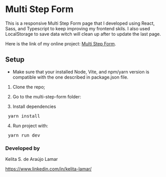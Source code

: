 # Multi Step Form

This is a responsive Multi Step Form page that I developed using React, Sass, and Typescript to keep improving my frontend skils.
I also used LocalStorage to save data witch will clean up after to update the last page. 

Here is the link of my online project: [Multi Step Form](https://fascinating-scone-dd0c73.netlify.app/).

## Setup

* Make sure that your installed Node, Vite, and npm/yarn version is compatible with the one described in package.json file.


1. Clone the repo;


2. Go to the multi-step-form folder:

3. Install dependencies
<pre> yarn install </pre>

4. Run project with: 
<pre> yarn run dev </pre>


### Developed by

Kelita S. de Araújo Lamar

https://www.linkedin.com/in/kelita-lamar/
